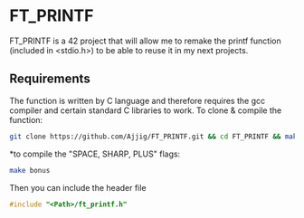 # FT_PRINTF
FT_PRINTF is a 42 project that will allow me to remake the printf function (included in &lt;stdio.h>) to be able to reuse it in my next projects.
## Requirements
The function is written by C language and therefore requires the gcc compiler and certain standard C libraries to work.
To clone & compile the function:
```Bash
git clone https://github.com/Ajjig/FT_PRINTF.git && cd FT_PRINTF && make
```
*to compile the "SPACE, SHARP, PLUS" flags:
```Bash
make bonus
```
Then you can include the header file
```C
#include "<Path>/ft_printf.h"
```
